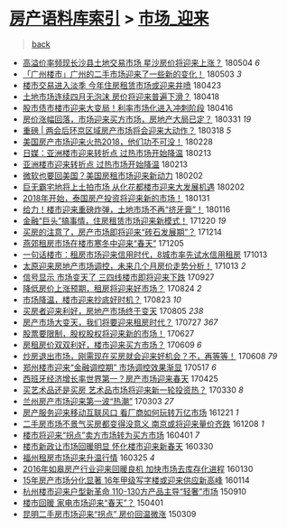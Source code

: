 [房产语料库索引](../../README.md)  > [市场_迎来](市场_迎来.md)
====
> [back](../README.md)

- [高溢价率频现长沙县土地交易市场 星沙房价将迎来上涨？](http://jkwz.applinzi.com/ittc/7099356042368648209.html#%E9%AB%98%E6%BA%A2%E4%BB%B7%E7%8E%87%E9%A2%91%E7%8E%B0%E9%95%BF%E6%B2%99%E5%8E%BF%E5%9C%9F%E5%9C%B0%E4%BA%A4%E6%98%93%E5%B8%82%E5%9C%BA+%E6%98%9F%E6%B2%99%E6%88%BF%E4%BB%B7%E5%B0%86%E8%BF%8E%E6%9D%A5%E4%B8%8A%E6%B6%A8%EF%BC%9F) 180504 *6* 
- [「广州楼市」广州的二手市场迎来了一些新的变化！](http://jkwz.applinzi.com/ittc/7098828785019520007.html#%E3%80%8C%E5%B9%BF%E5%B7%9E%E6%A5%BC%E5%B8%82%E3%80%8D%E5%B9%BF%E5%B7%9E%E7%9A%84%E4%BA%8C%E6%89%8B%E5%B8%82%E5%9C%BA%E8%BF%8E%E6%9D%A5%E4%BA%86%E4%B8%80%E4%BA%9B%E6%96%B0%E7%9A%84%E5%8F%98%E5%8C%96%EF%BC%81) 180503 *3* 
- [楼市交易进入淡季 今年住房租赁市场或迎来井喷](http://jkwz.applinzi.com/ittc/7095187335501317126.html#%E6%A5%BC%E5%B8%82%E4%BA%A4%E6%98%93%E8%BF%9B%E5%85%A5%E6%B7%A1%E5%AD%A3+%E4%BB%8A%E5%B9%B4%E4%BD%8F%E6%88%BF%E7%A7%9F%E8%B5%81%E5%B8%82%E5%9C%BA%E6%88%96%E8%BF%8E%E6%9D%A5%E4%BA%95%E5%96%B7) 180423  
- [土地市场连续四月无泡沫 房价将迎来普遍下滑？](http://jkwz.applinzi.com/ittc/7093249931441865734.html#%E5%9C%9F%E5%9C%B0%E5%B8%82%E5%9C%BA%E8%BF%9E%E7%BB%AD%E5%9B%9B%E6%9C%88%E6%97%A0%E6%B3%A1%E6%B2%AB+%E6%88%BF%E4%BB%B7%E5%B0%86%E8%BF%8E%E6%9D%A5%E6%99%AE%E9%81%8D%E4%B8%8B%E6%BB%91%EF%BC%9F) 180418  
- [股市债市楼市迎来大变局！利率市场化进入冲刺阶段](http://jkwz.applinzi.com/ittc/7092480654912783367.html#%E8%82%A1%E5%B8%82%E5%80%BA%E5%B8%82%E6%A5%BC%E5%B8%82%E8%BF%8E%E6%9D%A5%E5%A4%A7%E5%8F%98%E5%B1%80%EF%BC%81%E5%88%A9%E7%8E%87%E5%B8%82%E5%9C%BA%E5%8C%96%E8%BF%9B%E5%85%A5%E5%86%B2%E5%88%BA%E9%98%B6%E6%AE%B5) 180416  
- [房价涨幅回落，市场迎来买方市场，房地产大局已定？](http://jkwz.applinzi.com/ittc/7086721203941409802.html#%E6%88%BF%E4%BB%B7%E6%B6%A8%E5%B9%85%E5%9B%9E%E8%90%BD%EF%BC%8C%E5%B8%82%E5%9C%BA%E8%BF%8E%E6%9D%A5%E4%B9%B0%E6%96%B9%E5%B8%82%E5%9C%BA%EF%BC%8C%E6%88%BF%E5%9C%B0%E4%BA%A7%E5%A4%A7%E5%B1%80%E5%B7%B2%E5%AE%9A%EF%BC%9F) 180331 *19* 
- [重磅 | 两会后环京区域房产市场将会迎来大动作？](http://jkwz.applinzi.com/ittc/7081761699248210951.html#%E9%87%8D%E7%A3%85+%7C+%E4%B8%A4%E4%BC%9A%E5%90%8E%E7%8E%AF%E4%BA%AC%E5%8C%BA%E5%9F%9F%E6%88%BF%E4%BA%A7%E5%B8%82%E5%9C%BA%E5%B0%86%E4%BC%9A%E8%BF%8E%E6%9D%A5%E5%A4%A7%E5%8A%A8%E4%BD%9C%EF%BC%9F) 180318 *5* 
- [美国房产市场迎来火热2018，他们功不可没！](http://jkwz.applinzi.com/ittc/7075161272226415622.html#%E7%BE%8E%E5%9B%BD%E6%88%BF%E4%BA%A7%E5%B8%82%E5%9C%BA%E8%BF%8E%E6%9D%A5%E7%81%AB%E7%83%AD2018%EF%BC%8C%E4%BB%96%E4%BB%AC%E5%8A%9F%E4%B8%8D%E5%8F%AF%E6%B2%A1%EF%BC%81) 180228  
- [日媒：亚洲楼市迎来转折点 过热市场开始降温](http://jkwz.applinzi.com/ittc/7069484581512545286.html#%E6%97%A5%E5%AA%92%EF%BC%9A%E4%BA%9A%E6%B4%B2%E6%A5%BC%E5%B8%82%E8%BF%8E%E6%9D%A5%E8%BD%AC%E6%8A%98%E7%82%B9+%E8%BF%87%E7%83%AD%E5%B8%82%E5%9C%BA%E5%BC%80%E5%A7%8B%E9%99%8D%E6%B8%A9) 180213  
- [亚洲楼市迎来转折点 过热市场开始降温](http://jkwz.applinzi.com/ittc/7069470422339159056.html#%E4%BA%9A%E6%B4%B2%E6%A5%BC%E5%B8%82%E8%BF%8E%E6%9D%A5%E8%BD%AC%E6%8A%98%E7%82%B9+%E8%BF%87%E7%83%AD%E5%B8%82%E5%9C%BA%E5%BC%80%E5%A7%8B%E9%99%8D%E6%B8%A9) 180213  
- [微软也要回美国？美国房租市场迎来新动力](http://jkwz.applinzi.com/ittc/7065512532314162192.html#%E5%BE%AE%E8%BD%AF%E4%B9%9F%E8%A6%81%E5%9B%9E%E7%BE%8E%E5%9B%BD%EF%BC%9F%E7%BE%8E%E5%9B%BD%E6%88%BF%E7%A7%9F%E5%B8%82%E5%9C%BA%E8%BF%8E%E6%9D%A5%E6%96%B0%E5%8A%A8%E5%8A%9B) 180202  
- [巨无霸宅地将上土拍市场 从化花都楼市迎来大发展机遇](http://jkwz.applinzi.com/ittc/7065383315442238475.html#%E5%B7%A8%E6%97%A0%E9%9C%B8%E5%AE%85%E5%9C%B0%E5%B0%86%E4%B8%8A%E5%9C%9F%E6%8B%8D%E5%B8%82%E5%9C%BA+%E4%BB%8E%E5%8C%96%E8%8A%B1%E9%83%BD%E6%A5%BC%E5%B8%82%E8%BF%8E%E6%9D%A5%E5%A4%A7%E5%8F%91%E5%B1%95%E6%9C%BA%E9%81%87) 180202  
- [2018年开始，泰国房产投资将迎来新的市场！](http://jkwz.applinzi.com/ittc/7064668514462204938.html#2018%E5%B9%B4%E5%BC%80%E5%A7%8B%EF%BC%8C%E6%B3%B0%E5%9B%BD%E6%88%BF%E4%BA%A7%E6%8A%95%E8%B5%84%E5%B0%86%E8%BF%8E%E6%9D%A5%E6%96%B0%E7%9A%84%E5%B8%82%E5%9C%BA%EF%BC%81) 180131  
- [给力！楼市迎来重磅炸弹，土地市场不再“挤牙膏”！](http://jkwz.applinzi.com/ittc/7059126824766800902.html#%E7%BB%99%E5%8A%9B%EF%BC%81%E6%A5%BC%E5%B8%82%E8%BF%8E%E6%9D%A5%E9%87%8D%E7%A3%85%E7%82%B8%E5%BC%B9%EF%BC%8C%E5%9C%9F%E5%9C%B0%E5%B8%82%E5%9C%BA%E4%B8%8D%E5%86%8D%E2%80%9C%E6%8C%A4%E7%89%99%E8%86%8F%E2%80%9D%EF%BC%81) 180116  
- [金融“巨头”搞事情，住房租赁市场迎来新模式！](http://jkwz.applinzi.com/ittc/7049221672761033744.html#%E9%87%91%E8%9E%8D%E2%80%9C%E5%B7%A8%E5%A4%B4%E2%80%9D%E6%90%9E%E4%BA%8B%E6%83%85%EF%BC%8C%E4%BD%8F%E6%88%BF%E7%A7%9F%E8%B5%81%E5%B8%82%E5%9C%BA%E8%BF%8E%E6%9D%A5%E6%96%B0%E6%A8%A1%E5%BC%8F%EF%BC%81) 171220 *19* 
- [买房的注意了，房产市场即将迎来“砖石发展期”？](http://jkwz.applinzi.com/ittc/7046985215866569745.html#%E4%B9%B0%E6%88%BF%E7%9A%84%E6%B3%A8%E6%84%8F%E4%BA%86%EF%BC%8C%E6%88%BF%E4%BA%A7%E5%B8%82%E5%9C%BA%E5%8D%B3%E5%B0%86%E8%BF%8E%E6%9D%A5%E2%80%9C%E7%A0%96%E7%9F%B3%E5%8F%91%E5%B1%95%E6%9C%9F%E2%80%9D%EF%BC%9F) 171214  
- [燕郊租房市场在楼市寒冬中迎来“春天”](http://jkwz.applinzi.com/ittc/7043598595280864273.html#%E7%87%95%E9%83%8A%E7%A7%9F%E6%88%BF%E5%B8%82%E5%9C%BA%E5%9C%A8%E6%A5%BC%E5%B8%82%E5%AF%92%E5%86%AC%E4%B8%AD%E8%BF%8E%E6%9D%A5%E2%80%9C%E6%98%A5%E5%A4%A9%E2%80%9D) 171205  
- [一句话楼市：租房市场迎来信用时代，8城市率先试水信用租房](http://jkwz.applinzi.com/ittc/7023914849246118928.html#%E4%B8%80%E5%8F%A5%E8%AF%9D%E6%A5%BC%E5%B8%82%EF%BC%9A%E7%A7%9F%E6%88%BF%E5%B8%82%E5%9C%BA%E8%BF%8E%E6%9D%A5%E4%BF%A1%E7%94%A8%E6%97%B6%E4%BB%A3%EF%BC%8C8%E5%9F%8E%E5%B8%82%E7%8E%87%E5%85%88%E8%AF%95%E6%B0%B4%E4%BF%A1%E7%94%A8%E7%A7%9F%E6%88%BF) 171013  
- [太原迎来房地产市场调控，未来几个月房价走势分析！](http://jkwz.applinzi.com/ittc/7023888033663943697.html#%E5%A4%AA%E5%8E%9F%E8%BF%8E%E6%9D%A5%E6%88%BF%E5%9C%B0%E4%BA%A7%E5%B8%82%E5%9C%BA%E8%B0%83%E6%8E%A7%EF%BC%8C%E6%9C%AA%E6%9D%A5%E5%87%A0%E4%B8%AA%E6%9C%88%E6%88%BF%E4%BB%B7%E8%B5%B0%E5%8A%BF%E5%88%86%E6%9E%90%EF%BC%81) 171013 *2* 
- [信号显示 市场变天了 三四线楼市即将迎来下跌](http://jkwz.applinzi.com/ittc/7017928722051761168.html#%E4%BF%A1%E5%8F%B7%E6%98%BE%E7%A4%BA+%E5%B8%82%E5%9C%BA%E5%8F%98%E5%A4%A9%E4%BA%86+%E4%B8%89%E5%9B%9B%E7%BA%BF%E6%A5%BC%E5%B8%82%E5%8D%B3%E5%B0%86%E8%BF%8E%E6%9D%A5%E4%B8%8B%E8%B7%8C) 170927  
- [降低房价上涨预期，租房将迎来好市场？](http://jkwz.applinzi.com/ittc/7005325105847338000.html#%E9%99%8D%E4%BD%8E%E6%88%BF%E4%BB%B7%E4%B8%8A%E6%B6%A8%E9%A2%84%E6%9C%9F%EF%BC%8C%E7%A7%9F%E6%88%BF%E5%B0%86%E8%BF%8E%E6%9D%A5%E5%A5%BD%E5%B8%82%E5%9C%BA%EF%BC%9F) 170824 *2* 
- [市场降温，楼市迎来抄底好时机？](http://jkwz.applinzi.com/ittc/7005038767474476048.html#%E5%B8%82%E5%9C%BA%E9%99%8D%E6%B8%A9%EF%BC%8C%E6%A5%BC%E5%B8%82%E8%BF%8E%E6%9D%A5%E6%8A%84%E5%BA%95%E5%A5%BD%E6%97%B6%E6%9C%BA%EF%BC%9F) 170823 *10* 
- [买房者迎来利好，房地产市场终于变天](http://jkwz.applinzi.com/ittc/6998401893163074576.html#%E4%B9%B0%E6%88%BF%E8%80%85%E8%BF%8E%E6%9D%A5%E5%88%A9%E5%A5%BD%EF%BC%8C%E6%88%BF%E5%9C%B0%E4%BA%A7%E5%B8%82%E5%9C%BA%E7%BB%88%E4%BA%8E%E5%8F%98%E5%A4%A9) 170805 *238* 
- [房产市场大变天，我们将要迎来租房时代？](http://jkwz.applinzi.com/ittc/6995027259487159312.html#%E6%88%BF%E4%BA%A7%E5%B8%82%E5%9C%BA%E5%A4%A7%E5%8F%98%E5%A4%A9%EF%BC%8C%E6%88%91%E4%BB%AC%E5%B0%86%E8%A6%81%E8%BF%8E%E6%9D%A5%E7%A7%9F%E6%88%BF%E6%97%B6%E4%BB%A3%EF%BC%9F) 170727 *367* 
- [股票要限制，股权股权将迎来新的市场！](http://jkwz.applinzi.com/ittc/6983887256631641093.html#%E8%82%A1%E7%A5%A8%E8%A6%81%E9%99%90%E5%88%B6%EF%BC%8C%E8%82%A1%E6%9D%83%E8%82%A1%E6%9D%83%E5%B0%86%E8%BF%8E%E6%9D%A5%E6%96%B0%E7%9A%84%E5%B8%82%E5%9C%BA%EF%BC%81) 170627  
- [房租房价双双利好，楼市迎来买方市场？](http://jkwz.applinzi.com/ittc/6977211739438318596.html#%E6%88%BF%E7%A7%9F%E6%88%BF%E4%BB%B7%E5%8F%8C%E5%8F%8C%E5%88%A9%E5%A5%BD%EF%BC%8C%E6%A5%BC%E5%B8%82%E8%BF%8E%E6%9D%A5%E4%B9%B0%E6%96%B9%E5%B8%82%E5%9C%BA%EF%BC%9F) 170609 *6* 
- [炒房退出市场，刚需现在买房就会迎来好机会？不，再等等！](http://jkwz.applinzi.com/ittc/6976732156498805765.html#%E7%82%92%E6%88%BF%E9%80%80%E5%87%BA%E5%B8%82%E5%9C%BA%EF%BC%8C%E5%88%9A%E9%9C%80%E7%8E%B0%E5%9C%A8%E4%B9%B0%E6%88%BF%E5%B0%B1%E4%BC%9A%E8%BF%8E%E6%9D%A5%E5%A5%BD%E6%9C%BA%E4%BC%9A%EF%BC%9F%E4%B8%8D%EF%BC%8C%E5%86%8D%E7%AD%89%E7%AD%89%EF%BC%81) 170608 *79* 
- [郑州楼市迎来“金融调控期” 市场调控效果渐显](http://jkwz.applinzi.com/ittc/6968531713327105028.html#%E9%83%91%E5%B7%9E%E6%A5%BC%E5%B8%82%E8%BF%8E%E6%9D%A5%E2%80%9C%E9%87%91%E8%9E%8D%E8%B0%83%E6%8E%A7%E6%9C%9F%E2%80%9D+%E5%B8%82%E5%9C%BA%E8%B0%83%E6%8E%A7%E6%95%88%E6%9E%9C%E6%B8%90%E6%98%BE) 170517 *6* 
- [西班牙经济增长率世界第一？房产市场迎来春天](http://jkwz.applinzi.com/ittc/6960517103437218821.html#%E8%A5%BF%E7%8F%AD%E7%89%99%E7%BB%8F%E6%B5%8E%E5%A2%9E%E9%95%BF%E7%8E%87%E4%B8%96%E7%95%8C%E7%AC%AC%E4%B8%80%EF%BC%9F%E6%88%BF%E4%BA%A7%E5%B8%82%E5%9C%BA%E8%BF%8E%E6%9D%A5%E6%98%A5%E5%A4%A9) 170425  
- [买艺术品还是买房 艺术品市场将迎来新一轮投资热？](http://jkwz.applinzi.com/ittc/6950862031942075396.html#%E4%B9%B0%E8%89%BA%E6%9C%AF%E5%93%81%E8%BF%98%E6%98%AF%E4%B9%B0%E6%88%BF+%E8%89%BA%E6%9C%AF%E5%93%81%E5%B8%82%E5%9C%BA%E5%B0%86%E8%BF%8E%E6%9D%A5%E6%96%B0%E4%B8%80%E8%BD%AE%E6%8A%95%E8%B5%84%E7%83%AD%EF%BC%9F) 170330 *8* 
- [兰州房产市场迎来第一波“热潮”](http://jkwz.applinzi.com/ittc/6940611773437838341.html#%E5%85%B0%E5%B7%9E%E6%88%BF%E4%BA%A7%E5%B8%82%E5%9C%BA%E8%BF%8E%E6%9D%A5%E7%AC%AC%E4%B8%80%E6%B3%A2%E2%80%9C%E7%83%AD%E6%BD%AE%E2%80%9D) 170303 *27* 
- [房产服务迎来移动互联风口 看厂商如何玩转万亿市场](http://jkwz.applinzi.com/ittc/6914181266265342980.html#%E6%88%BF%E4%BA%A7%E6%9C%8D%E5%8A%A1%E8%BF%8E%E6%9D%A5%E7%A7%BB%E5%8A%A8%E4%BA%92%E8%81%94%E9%A3%8E%E5%8F%A3+%E7%9C%8B%E5%8E%82%E5%95%86%E5%A6%82%E4%BD%95%E7%8E%A9%E8%BD%AC%E4%B8%87%E4%BA%BF%E5%B8%82%E5%9C%BA) 161221 *1* 
- [二手房市场不景气买房都变得没意义 南京或将迎来量价齐跌](http://jkwz.applinzi.com/ittc/6909278236684321797.html#%E4%BA%8C%E6%89%8B%E6%88%BF%E5%B8%82%E5%9C%BA%E4%B8%8D%E6%99%AF%E6%B0%94%E4%B9%B0%E6%88%BF%E9%83%BD%E5%8F%98%E5%BE%97%E6%B2%A1%E6%84%8F%E4%B9%89+%E5%8D%97%E4%BA%AC%E6%88%96%E5%B0%86%E8%BF%8E%E6%9D%A5%E9%87%8F%E4%BB%B7%E9%BD%90%E8%B7%8C) 161208 *1* 
- [楼市将迎来“拐点”卖方市场转为买方市场](http://jkwz.applinzi.com/ittc/6815988807186777093.html#%E6%A5%BC%E5%B8%82%E5%B0%86%E8%BF%8E%E6%9D%A5%E2%80%9C%E6%8B%90%E7%82%B9%E2%80%9D%E5%8D%96%E6%96%B9%E5%B8%82%E5%9C%BA%E8%BD%AC%E4%B8%BA%E4%B9%B0%E6%96%B9%E5%B8%82%E5%9C%BA) 160401 *7* 
- [楼市新政让市场回暖明显 怀化楼市迎来新春天](http://jkwz.applinzi.com/ittc/6815163103016649732.html#%E6%A5%BC%E5%B8%82%E6%96%B0%E6%94%BF%E8%AE%A9%E5%B8%82%E5%9C%BA%E5%9B%9E%E6%9A%96%E6%98%8E%E6%98%BE+%E6%80%80%E5%8C%96%E6%A5%BC%E5%B8%82%E8%BF%8E%E6%9D%A5%E6%96%B0%E6%98%A5%E5%A4%A9) 160330  
- [福州租房市场迎来升温行情](http://jkwz.applinzi.com/ittc/6813478308163355653.html#%E7%A6%8F%E5%B7%9E%E7%A7%9F%E6%88%BF%E5%B8%82%E5%9C%BA%E8%BF%8E%E6%9D%A5%E5%8D%87%E6%B8%A9%E8%A1%8C%E6%83%85) 160325 *4* 
- [2016年如皋房产行业迎来回暖良机 加快市场去库存化进程](http://jkwz.applinzi.com/ittc/6793054274661647365.html#2016%E5%B9%B4%E5%A6%82%E7%9A%8B%E6%88%BF%E4%BA%A7%E8%A1%8C%E4%B8%9A%E8%BF%8E%E6%9D%A5%E5%9B%9E%E6%9A%96%E8%89%AF%E6%9C%BA+%E5%8A%A0%E5%BF%AB%E5%B8%82%E5%9C%BA%E5%8E%BB%E5%BA%93%E5%AD%98%E5%8C%96%E8%BF%9B%E7%A8%8B) 160130  
- [15年房产市场分化显著  16年甲级写字楼或迎来供应新高峰](http://jkwz.applinzi.com/ittc/6787194505891677188.html#15%E5%B9%B4%E6%88%BF%E4%BA%A7%E5%B8%82%E5%9C%BA%E5%88%86%E5%8C%96%E6%98%BE%E8%91%97++16%E5%B9%B4%E7%94%B2%E7%BA%A7%E5%86%99%E5%AD%97%E6%A5%BC%E6%88%96%E8%BF%8E%E6%9D%A5%E4%BE%9B%E5%BA%94%E6%96%B0%E9%AB%98%E5%B3%B0) 160114  
- [杭州楼市迎来户型新革命 110-130方产品主导“轻奢”市场](http://jkwz.applinzi.com/ittc/6740526910359995397.html#%E6%9D%AD%E5%B7%9E%E6%A5%BC%E5%B8%82%E8%BF%8E%E6%9D%A5%E6%88%B7%E5%9E%8B%E6%96%B0%E9%9D%A9%E5%91%BD+110-130%E6%96%B9%E4%BA%A7%E5%93%81%E4%B8%BB%E5%AF%BC%E2%80%9C%E8%BD%BB%E5%A5%A2%E2%80%9D%E5%B8%82%E5%9C%BA) 150910  
- [楼市回暖 家电市场迎来“春天”？](http://jkwz.applinzi.com/ittc/547650611401667851.html#%E6%A5%BC%E5%B8%82%E5%9B%9E%E6%9A%96+%E5%AE%B6%E7%94%B5%E5%B8%82%E5%9C%BA%E8%BF%8E%E6%9D%A5%E2%80%9C%E6%98%A5%E5%A4%A9%E2%80%9D%EF%BC%9F) 150401  
- [昆明二手房市场迎来“拐点” 房价回温微涨](http://jkwz.applinzi.com/ittc/547650611394938136.html#%E6%98%86%E6%98%8E%E4%BA%8C%E6%89%8B%E6%88%BF%E5%B8%82%E5%9C%BA%E8%BF%8E%E6%9D%A5%E2%80%9C%E6%8B%90%E7%82%B9%E2%80%9D+%E6%88%BF%E4%BB%B7%E5%9B%9E%E6%B8%A9%E5%BE%AE%E6%B6%A8) 150309  
